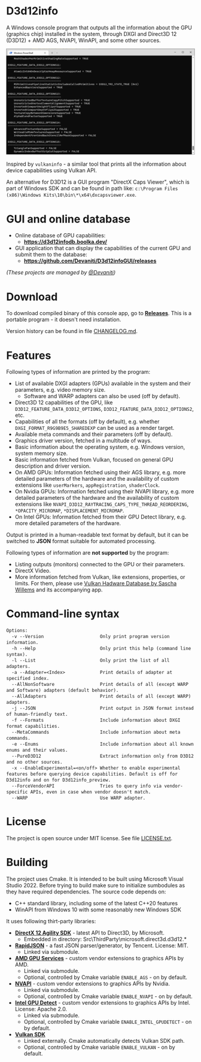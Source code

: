 # D3d12info

A Windows console program that outputs all the information about the GPU (graphics chip) installed in the system, through DXGI and Direct3D 12 (D3D12) + AMD AGS, NVAPI, WinAPI, and some other sources.

![Example output](Docs/Gfx/Example_output.png "Example output")

Inspired by `vulkaninfo` - a similar tool that prints all the information about device capabilities using Vulkan API.

An alternative for D3D12 is a GUI program "DirectX Caps Viewer", which is part of Windows SDK and can be found in path like:
`c:\Program Files (x86)\Windows Kits\10\bin\*\x64\dxcapsviewer.exe`.

# GUI and online database

- Online database of GPU capabilities:
  - **https://d3d12infodb.boolka.dev/**
- GUI application that can display the capabilities of the current GPU and submit them to the database:
  - **https://github.com/Devaniti/D3d12infoGUI/releases**

*(These projects are managed by [\@Devaniti](https://github.com/Devaniti))*

# Download

To download compiled binary of this console app, go to **[Releases](https://github.com/sawickiap/D3d12info/releases)**. This is a portable program - it doesn't need installation.

Version history can be found in file [CHANGELOG.md](CHANGELOG.md).

# Features

Following types of information are printed by the program:

- List of available DXGI adapters (GPUs) available in the system and their parameters, e.g. video memory size.
  - Software and WARP adapters can also be used (off by default).
- Direct3D 12 capabilities of the GPU, like `D3D12_FEATURE_DATA_D3D12_OPTIONS`, `D3D12_FEATURE_DATA_D3D12_OPTIONS2`, etc.
- Capabilities of all the formats (off by default), e.g. whether `DXGI_FORMAT_R9G9B9E5_SHAREDEXP` can be used as a render target.
- Available meta commands and their parameters (off by default).
- Graphics driver version, fetched in a multitude of ways.
- Basic information about the operating system, e.g. Windows version, system memory size.
- Basic information fetched from Vulkan, focused on general GPU description and driver version.
- On AMD GPUs: Information fetched using their AGS library, e.g. more detailed parameters of the hardware and the availability of custom extensions like `userMarkers`, `appRegistration`, `shaderClock`.
- On Nvidia GPUs: Information fetched using their NVAPI library, e.g. more detailed parameters of the hardware and the availability of custom extensions like `NVAPI_D3D12_RAYTRACING_CAPS_TYPE_THREAD_REORDERING`, `*OPACITY_MICROMAP`, `*DISPLACEMENT_MICROMAP`.
- On Intel GPUs: Information fetched from their GPU Detect library, e.g. more detailed parameters of the hardware.

Output is printed in a human-readable text format by default, but it can be switched to **JSON** format suitable for automated processing.

Following types of information are **not supported** by the program:

- Listing outputs (monitors) connected to the GPU or their parameters.
- DirectX Video.
- More information fetched from Vulkan, like extensions, properties, or limits. For them, please use [Vulkan Hadware Database by Sascha Willems](https://vulkan.gpuinfo.org/) and its accompanying app.

# Command-line syntax

```
Options:
  -v --Version                     Only print program version information.
  -h --Help                        Only print this help (command line syntax).
  -l --List                        Only print the list of all adapters.
  -a --Adapter=<Index>             Print details of adapter at specified index.
  --AllNonSoftware                 Print details of all (except WARP and Software) adapters (default behavior).
  --AllAdapters                    Print details of all (except WARP) adapters.
  -j --JSON                        Print output in JSON format instead of human-friendly text.
  -f --Formats                     Include information about DXGI format capabilities.
  --MetaCommands                   Include information about meta commands.
  -e --Enums                       Include information about all known enums and their values.
  --PureD3D12                      Extract information only from D3D12 and no other sources.
  -x --EnableExperimental=<on/off> Whether to enable experimental features before querying device capabilities. Default is off for D3d12info and on for D3d12info_preview.
  --ForceVendorAPI                 Tries to query info via vendor-specific APIs, even in case when vendor doesn't match.
  --WARP                           Use WARP adapter.
```

# License

The project is open source under MIT license. See file [LICENSE.txt](LICENSE.txt).

# Building

The project uses Cmake. It is intended to be built using Microsoft Visual Studio 2022.
Before trying to build make sure to initialize sumbodules as they have required dependencies.
The source code depends on:

- C++ standard library, including some of the latest C++20 features
- WinAPI from Windows 10 with some reasonably new Windows SDK

It uses following thirt-party libraries:

- **[DirectX 12 Agility SDK](https://devblogs.microsoft.com/directx/directx12agility/)** - latest API to Direct3D, by Microsoft.
  - Embedded in directory: Src\ThirdParty\microsoft.direct3d.d3d12.*
- **[RapidJSON](https://rapidjson.org/)** - a fast JSON parser/generator, by Tencent. License: MIT.
  - Linked via submodule.
- **[AMD GPU Services](https://github.com/GPUOpen-LibrariesAndSDKs/AGS_SDK)** - custom vendor extensions to graphics APIs by AMD.
  - Linked via submodule.
  - Optional, controlled by Cmake variable `ENABLE_AGS` - on by default.
- **[NVAPI](https://developer.nvidia.com/nvapi)** - custom vendor extensions to graphics APIs by Nvidia.
  - Linked via submodule.
  - Optional, controlled by Cmake variable `ENABLE_NVAPI` - on by default.
- **[Intel GPU Detect](https://github.com/GameTechDev/gpudetect)** - custom vendor extensions to graphics APIs by Intel. License: Apache 2.0.
  - Linked via submodule.
  - Optional, controlled by Cmake variable `ENABLE_INTEL_GPUDETECT` - on by default.
- **[Vulkan SDK](https://www.lunarg.com/vulkan-sdk/)**
  - Linked externally. Cmake automatically detects Vulkan SDK path.
  - Optional, controlled by Cmake variable `ENABLE_VULKAN` - on by default.
